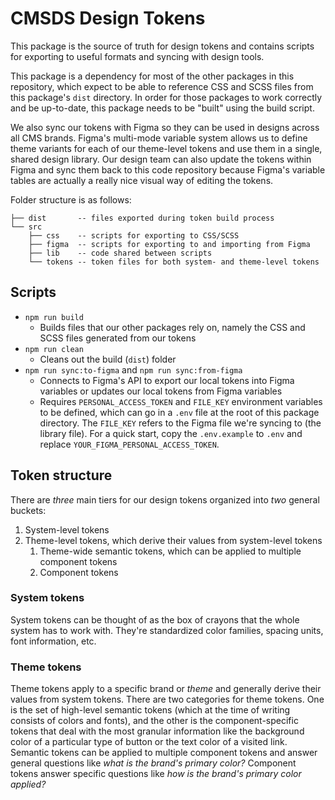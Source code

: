 # CMSDS Design Tokens

This package is the source of truth for design tokens and contains scripts for exporting to useful formats and syncing with design tools.

This package is a dependency for most of the other packages in this repository, which expect to be able to reference CSS and SCSS files from this package's `dist` directory. In order for those packages to work correctly and be up-to-date, this package needs to be "built" using the build script.

We also sync our tokens with Figma so they can be used in designs across all CMS brands. Figma's multi-mode variable system allows us to define theme variants for each of our theme-level tokens and use them in a single, shared design library. Our design team can also update the tokens within Figma and sync them back to this code repository because Figma's variable tables are actually a really nice visual way of editing the tokens.

Folder structure is as follows:

    ├── dist       -- files exported during token build process
    └── src
        ├── css    -- scripts for exporting to CSS/SCSS
        ├── figma  -- scripts for exporting to and importing from Figma
        ├── lib    -- code shared between scripts
        └── tokens -- token files for both system- and theme-level tokens

## Scripts

- `npm run build`
  - Builds files that our other packages rely on, namely the CSS and SCSS files generated from our tokens
- `npm run clean`
  - Cleans out the build (`dist`) folder
- `npm run sync:to-figma` and `npm run sync:from-figma`
  - Connects to Figma's API to export our local tokens into Figma variables or updates our local tokens from Figma variables
  - Requires `PERSONAL_ACCESS_TOKEN` and `FILE_KEY` environment variables to be defined, which can go in a `.env` file at the root of this package directory. The `FILE_KEY` refers to the Figma file we're syncing to (the library file). For a quick start, copy the `.env.example` to `.env` and replace `YOUR_FIGMA_PERSONAL_ACCESS_TOKEN`.

## Token structure

There are _three_ main tiers for our design tokens organized into _two_ general buckets:

1. System-level tokens
2. Theme-level tokens, which derive their values from system-level tokens
   1. Theme-wide semantic tokens, which can be applied to multiple component tokens
   2. Component tokens

### System tokens

System tokens can be thought of as the box of crayons that the whole system has to work with. They're standardized color families, spacing units, font information, etc.

### Theme tokens

Theme tokens apply to a specific brand or _theme_ and generally derive their values from system tokens. There are two categories for theme tokens. One is the set of high-level semantic tokens (which at the time of writing consists of colors and fonts), and the other is the component-specific tokens that deal with the most granular information like the background color of a particular type of button or the text color of a visited link. Semantic tokens can be applied to multiple component tokens and answer general questions like _what is the brand's primary color?_ Component tokens answer specific questions like _how is the brand's primary color applied?_
